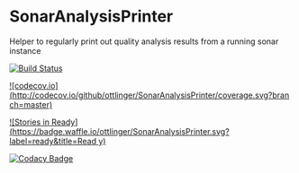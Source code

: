 # SonarAnalysisPrinter
Helper to regularly print out quality analysis results from a running sonar instance

[![Build Status](https://travis-ci.org/ottlinger/SonarAnalysisPrinter.svg?branch=master)](https://travis-ci.org/ottlinger/SonarAnalysisPrinter)

[![codecov.io](http://codecov.io/github/ottlinger/SonarAnalysisPrinter/coverage.svg?bran
ch=master)](http://codecov.io/github/ottlinger/SonarAnalysisPrinter?branch=master)

[![Stories in
Ready](https://badge.waffle.io/ottlinger/SonarAnalysisPrinter.svg?label=ready&title=Read
y)](http://waffle.io/ottlinger/SonarAnalysisPrinter)

[![Codacy Badge](https://api.codacy.com/project/badge/grade/ab19f8aeeb264e0bbad1740e07a765aa)](https://www.codacy.com/app/github_25/SonarAnalysisPrinter)

